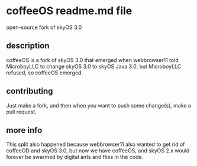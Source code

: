 # coffeeOS readme.md file
open-source fork of skyOS 3.0

## description
coffeeOS is a fork of skyOS 3.0 that emerged when webbrowser11 told MicroboyLLC to change skyOS 3.0 to skyOS Java 3.0, but MicroboyLLC refused, so coffeeOS emerged.

## contributing
Just make a fork, and then when you want to push some change(s), make a pull request.

## more info
This split also happened because webbrowser11 also wanted to get rid of coffeeOD and skyOS 3.0, but now we have coffeeOS, and skyOS 2.x would forever be swarmed by digital ants and flies in the code.

